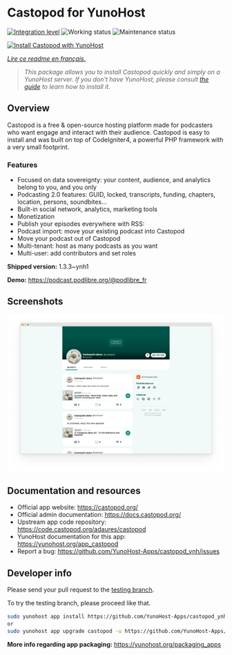 <!--
N.B.: This README was automatically generated by https://github.com/YunoHost/apps/tree/master/tools/README-generator
It shall NOT be edited by hand.
-->

# Castopod for YunoHost

[![Integration level](https://dash.yunohost.org/integration/castopod.svg)](https://dash.yunohost.org/appci/app/castopod) ![Working status](https://ci-apps.yunohost.org/ci/badges/castopod.status.svg) ![Maintenance status](https://ci-apps.yunohost.org/ci/badges/castopod.maintain.svg)

[![Install Castopod with YunoHost](https://install-app.yunohost.org/install-with-yunohost.svg)](https://install-app.yunohost.org/?app=castopod)

*[Lire ce readme en français.](./README_fr.md)*

> *This package allows you to install Castopod quickly and simply on a YunoHost server.
If you don't have YunoHost, please consult [the guide](https://yunohost.org/#/install) to learn how to install it.*

## Overview

Castopod is a free & open-source hosting platform made for podcasters who want engage and interact with their audience.
Castopod is easy to install and was built on top of CodeIgniter4, a powerful PHP framework with a very small footprint.

### Features

- Focused on data sovereignty: your content, audience, and analytics belong to you, and you only
- Podcasting 2.0 features: GUID, locked, transcripts, funding, chapters, location, persons, soundbites…
- Built-in social network, analytics, marketing tools
- Monetization
- Publish your episodes everywhere with RSS:
- Podcast import: move your existing podcast into Castopod
- Move your podcast out of Castopod
- Multi-tenant: host as many podcasts as you want
- Multi-user: add contributors and set roles

**Shipped version:** 1.3.3~ynh1

**Demo:** https://podcast.podlibre.org/@podlibre_fr

## Screenshots

![Screenshot of Castopod](./doc/screenshots/screenshot.png)

## Documentation and resources

* Official app website: <https://castopod.org/>
* Official admin documentation: <https://docs.castopod.org/>
* Upstream app code repository: <https://code.castopod.org/adaures/castopod>
* YunoHost documentation for this app: <https://yunohost.org/app_castopod>
* Report a bug: <https://github.com/YunoHost-Apps/castopod_ynh/issues>

## Developer info

Please send your pull request to the [testing branch](https://github.com/YunoHost-Apps/castopod_ynh/tree/testing).

To try the testing branch, please proceed like that.

``` bash
sudo yunohost app install https://github.com/YunoHost-Apps/castopod_ynh/tree/testing --debug
or
sudo yunohost app upgrade castopod -u https://github.com/YunoHost-Apps/castopod_ynh/tree/testing --debug
```

**More info regarding app packaging:** <https://yunohost.org/packaging_apps>

